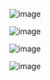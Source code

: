 
![image](https://github.com/user-attachments/assets/00361ead-a779-4429-9981-ed3b3ea78345)

![image](https://github.com/user-attachments/assets/669c357d-41fe-4e27-9ae4-f0e70782415a)

![image](https://github.com/user-attachments/assets/dfbd1996-8e4d-439b-b40c-fa7e9b2c84be)

![image](https://github.com/user-attachments/assets/19a5a69c-f285-4c9f-93ab-0a4d635bddd1)





